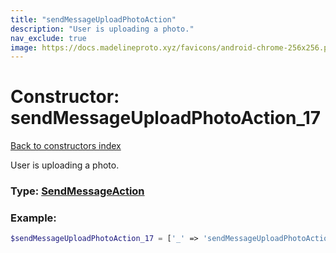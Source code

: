 ```yaml
---
title: "sendMessageUploadPhotoAction"
description: "User is uploading a photo."
nav_exclude: true
image: https://docs.madelineproto.xyz/favicons/android-chrome-256x256.png
---
```

# Constructor: sendMessageUploadPhotoAction\_17  
[Back to constructors index](/API_docs/constructors/index.md)



User is uploading a photo.




### Type: [SendMessageAction](/API_docs/types/SendMessageAction.md)


### Example:

```php
$sendMessageUploadPhotoAction_17 = ['_' => 'sendMessageUploadPhotoAction'];
```  
